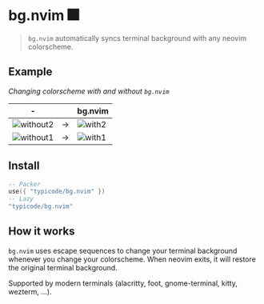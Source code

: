 # bg.nvim 🎆

> `bg.nvim` automatically syncs terminal background with any neovim colorscheme.

## Example

_Changing colorscheme with and without `bg.nvim`_

| -                                                                                                                 | | bg.nvim                                                                                                        |
| ----------------------------------------------------------------------------------------------------------------- | --- | -------------------------------------------------------------------------------------------------------------- |
| ![without2](https://user-images.githubusercontent.com/5502029/211707779-f2ca5cc8-7b0f-4644-ad07-2f1faccf38b7.png) | → | ![with2](https://user-images.githubusercontent.com/5502029/211707792-ab1230ad-85b4-4b29-b956-25e5aebaa5bb.png) |
| ![without1](https://user-images.githubusercontent.com/5502029/211707727-5713022d-93bc-4795-beb1-ede0d4b86839.png) | → | ![with1](https://user-images.githubusercontent.com/5502029/211707740-aceadea4-a710-4f88-9975-0244d6ef1eda.png) |


## Install

```lua
-- Packer
use({ "typicode/bg.nvim" })
-- Lazy
"typicode/bg.nvim"
```

## How it works

`bg.nvim` uses escape sequences to change your terminal background whenever you change your colorscheme. When neovim exits, it will restore the original terminal background.

Supported by modern terminals (alacritty, foot, gnome-terminal, kitty, wezterm, ...).
